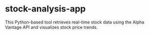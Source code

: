# stock-analysis-app
This Python-based tool retrieves real-time stock data using the Alpha Vantage API and visualizes stock price trends. 
